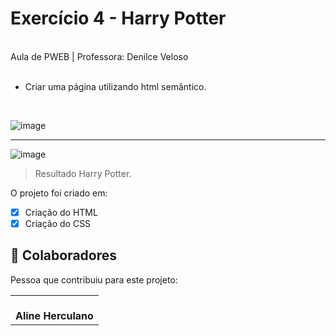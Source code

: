 # Exercício 4 - Harry Potter

<br>
Aula de PWEB | Professora: Denilce Veloso
<br>
<br>


* Criar uma página utilizando html semântico.

<br>

![image](https://user-images.githubusercontent.com/78798697/174439408-eafc5018-5d55-4bfe-8378-204c0bfc4602.png)

_____________________________________________________________________________________________________________________________________________________


![image](https://user-images.githubusercontent.com/78798697/174439594-b4bd5044-9f5a-4310-ba0d-4fac067c4801.png)


> Resultado Harry Potter. 

O projeto foi criado em:

- [x] Criação do HTML
- [x] Criação do CSS

## 🤝 Colaboradores

Pessoa que contribuiu para este projeto:

<table>
  <tr>
    <td align="center">
        <br>
          <b>Aline Herculano</b>
      </a>
    </td>
   </tr>
</table>
